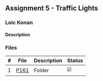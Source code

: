 ## Assignment 5 - Traffic Lights

### Loic Konan

#### Description



### Files

|   #   | File               | Description | Status                  |
| :---: | ------------------ | ----------- | ----------------------- |
|   1   | [P161](./P161) | Folder      | :ballot_box_with_check: |
